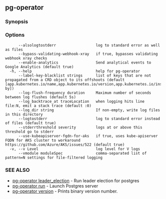 ## pg-operator



### Synopsis



### Options

```
      --alsologtostderr                  log to standard error as well as files
      --bypass-validating-webhook-xray   if true, bypasses validating webhook xray checks
      --enable-analytics                 Send analytical events to Google Analytics (default true)
  -h, --help                             help for pg-operator
      --label-key-blacklist strings      list of keys that are not propagated from a CRD object to its offshoots (default [app.kubernetes.io/name,app.kubernetes.io/version,app.kubernetes.io/instance,app.kubernetes.io/component,app.kubernetes.io/managed-by])
      --log-flush-frequency duration     Maximum number of seconds between log flushes (default 5s)
      --log_backtrace_at traceLocation   when logging hits line file:N, emit a stack trace (default :0)
      --log_dir string                   If non-empty, write log files in this directory
      --logtostderr                      log to standard error instead of files (default true)
      --stderrthreshold severity         logs at or above this threshold go to stderr
      --use-kubeapiserver-fqdn-for-aks   if true, uses kube-apiserver FQDN for AKS cluster to workaround https://github.com/Azure/AKS/issues/522 (default true)
  -v, --v Level                          log level for V logs
      --vmodule moduleSpec               comma-separated list of pattern=N settings for file-filtered logging
```

### SEE ALSO

* [pg-operator leader_election](pg-operator_leader_election.md)	 - Run leader election for postgres
* [pg-operator run](pg-operator_run.md)	 - Launch Postgres server
* [pg-operator version](pg-operator_version.md)	 - Prints binary version number.

